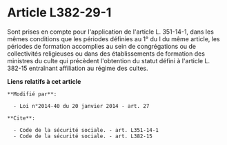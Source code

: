 # Article L382-29-1

Sont prises en compte pour l'application de l'article L. 351-14-1, dans les mêmes conditions que les périodes définies au 1°
du I du même article, les périodes de formation accomplies au sein de congrégations ou de collectivités religieuses ou dans
des établissements de formation des ministres du culte qui précèdent l'obtention du statut défini à l'article L. 382-15
entraînant affiliation au régime des cultes.

**Liens relatifs à cet article**

	**Modifié par**:

	  - Loi n°2014-40 du 20 janvier 2014 - art. 27

	**Cite**:

	  - Code de la sécurité sociale. - art. L351-14-1
	  - Code de la sécurité sociale. - art. L382-15
